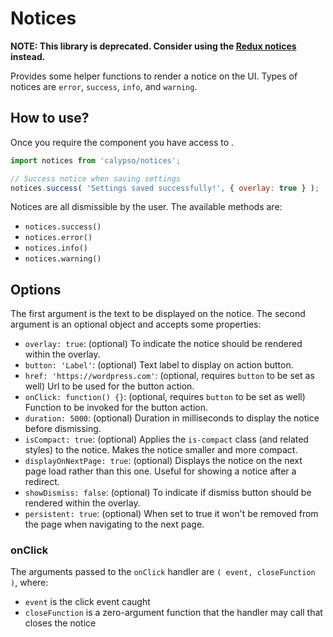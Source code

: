 # Notices

**NOTE: This library is deprecated. Consider using the [Redux notices](./client/state/notices/README.md) instead.**

Provides some helper functions to render a notice on the UI. Types of notices are `error`, `success`, `info`, and `warning`.

## How to use?

Once you require the component you have access to .

```javascript
import notices from 'calypso/notices';

// Success notice when saving settings
notices.success( 'Settings saved successfully!', { overlay: true } );
```

Notices are all dismissible by the user. The available methods are:

- `notices.success()`
- `notices.error()`
- `notices.info()`
- `notices.warning()`

## Options

The first argument is the text to be displayed on the notice. The second argument is an optional object and accepts some properties:

- `overlay: true`: (optional) To indicate the notice should be rendered within the overlay.
- `button: 'Label'`: (optional) Text label to display on action button.
- `href: 'https://wordpress.com'`: (optional, requires `button` to be set as well) Url to be used for the button action.
- `onClick: function() {}`: (optional, requires `button` to be set as well) Function to be invoked for the button action.
- `duration: 5000`: (optional) Duration in milliseconds to display the notice before dismissing.
- `isCompact: true`: (optional) Applies the `is-compact` class (and related styles) to the notice. Makes the notice smaller and more compact.
- `displayOnNextPage: true`: (optional) Displays the notice on the next page load rather than this one. Useful for showing a notice after a redirect.
- `showDismiss: false`: (optional) To indicate if dismiss button should be rendered within the overlay.
- `persistent: true`: (optional) When set to true it won't be removed from the page when navigating to the next page.

### onClick

The arguments passed to the `onClick` handler are `( event, closeFunction )`, where:

- `event` is the click event caught
- `closeFunction` is a zero-argument function that the handler may call that closes the notice

